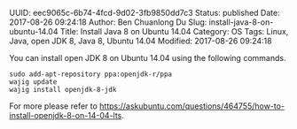 UUID: eec9065c-6b74-4fcd-9d02-3fb9850dd7c3
Status: published
Date: 2017-08-26 09:24:18
Author: Ben Chuanlong Du
Slug: install-java-8-on-ubuntu-14.04
Title: Install Java 8 on Ubuntu 14.04
Category: OS
Tags: Linux, Java, open JDK 8, Java 8, Ubuntu 14.04
Modified: 2017-08-26 09:24:18

You can install open JDK 8 on Ubuntu 14.04 using the following commands.

    sudo add-apt-repository ppa:openjdk-r/ppa
    wajig update
    wajig install openjdk-8-jdk

For more please refer to 
<https://askubuntu.com/questions/464755/how-to-install-openjdk-8-on-14-04-lts>.
